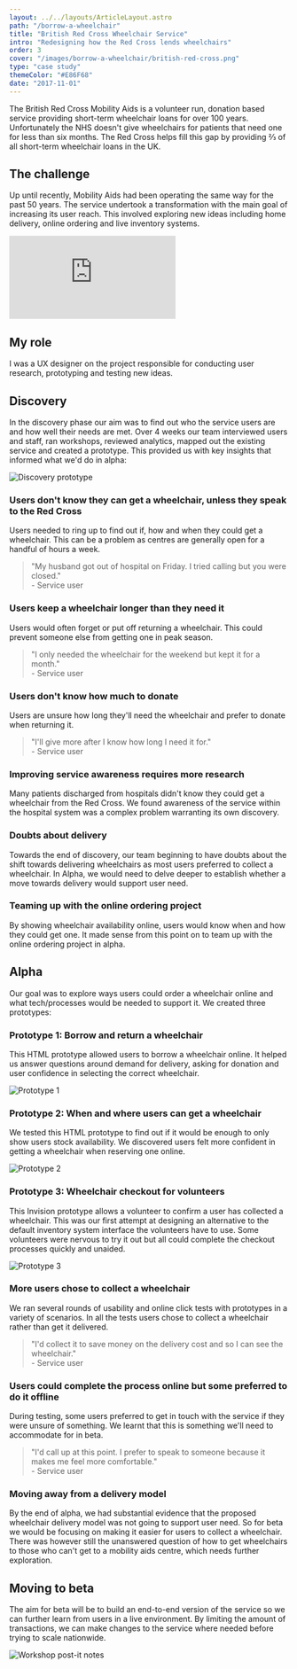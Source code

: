 ```yaml
---
layout: ../../layouts/ArticleLayout.astro
path: "/borrow-a-wheelchair"
title: "British Red Cross Wheelchair Service"
intro: "Redesigning how the Red Cross lends wheelchairs"
order: 3
cover: "/images/borrow-a-wheelchair/british-red-cross.png"
type: "case study"
themeColor: "#E86F68"
date: "2017-11-01"
---
```


The British Red Cross Mobility Aids is a volunteer run, donation based service providing short-term wheelchair loans for over 100 years. Unfortunately the NHS doesn't give wheelchairs for patients that need one for less than six months. The Red Cross helps fill this gap by providing ⅔ of all short-term wheelchair loans in the UK.

## The challenge

Up until recently, Mobility Aids had been operating the same way for the past 50 years. The service undertook a transformation with the main goal of increasing its user reach. This involved exploring new ideas including home delivery, online ordering and live inventory systems.

<div class="video-container"><iframe class="video"src="https://www.youtube.com/embed/V-eDeQl9yX4" frameborder="0" allow="accelerometer; autoplay; encrypted-media; gyroscope; picture-in-picture" allowfullscreen></iframe></div>

## My role

I was a UX designer on the project responsible for conducting user research, prototyping and testing new ideas.

## Discovery

In the discovery phase our aim was to find out who the service users are and how well their needs are met. Over 4 weeks our team interviewed users and staff, ran workshops, reviewed analytics, mapped out the existing service and created a prototype. This provided us with key insights that informed what we'd do in alpha:

![Discovery prototype](/images/borrow-a-wheelchair/brc2.png)

### Users don't know they can get a wheelchair, unless they speak to the Red Cross

Users needed to ring up to find out if, how and when they could get a wheelchair. This can be a problem as centres are generally open for a handful of hours a week.

> "My husband got out of hospital on Friday. I tried calling but you were closed." <br> - Service user

### Users keep a wheelchair longer than they need it

Users would often forget or put off returning a wheelchair. This could prevent someone else from getting one in peak season.

> "I only needed the wheelchair for the weekend but kept it for a month." <br> - Service user

### Users don't know how much to donate

Users are unsure how long they'll need the wheelchair and prefer to donate when returning it.

> "I'll give more after I know how long I need it for." <br> - Service user

### Improving service awareness requires more research

Many patients discharged from hospitals didn't know they could get a wheelchair from the Red Cross. We found awareness of the service within the hospital system was a complex problem warranting its own discovery.

### Doubts about delivery

Towards the end of discovery, our team beginning to have doubts about the shift towards delivering wheelchairs as most users preferred to collect a wheelchair. In Alpha, we would need to delve deeper to establish whether a move towards delivery would support user need.

### Teaming up with the online ordering project

By showing wheelchair availability online, users would know when and how they could get one. It made sense from this point on to team up with the online ordering project in alpha.

## Alpha

Our goal was to explore ways users could order a wheelchair online and what tech/processes would be needed to support it. We created three prototypes:

### Prototype 1: Borrow and return a wheelchair

This HTML prototype allowed users to borrow a wheelchair online. It helped us answer questions around demand for delivery, asking for donation and user confidence in selecting the correct wheelchair.

![Prototype 1](/images/borrow-a-wheelchair/brc5.png)

### Prototype 2: When and where users can get a wheelchair

We tested this HTML prototype to find out if it would be enough to only show users stock availability. We discovered users felt more confident in getting a wheelchair when reserving one online.

![Prototype 2](/images/borrow-a-wheelchair/brc6.png)

### Prototype 3: Wheelchair checkout for volunteers

This Invision prototype allows a volunteer to confirm a user has collected a wheelchair. This was our first attempt at designing an alternative to the default inventory system interface the volunteers have to use. Some volunteers were nervous to try it out but all could complete the checkout processes quickly and unaided.

![Prototype 3](/images/borrow-a-wheelchair/brc7.png)

### More users chose to collect a wheelchair

We ran several rounds of usability and online click tests with prototypes in a variety of scenarios. In all the tests users chose to collect a wheelchair rather than get it delivered.

> "I'd collect it to save money on the delivery cost and so I can see the wheelchair." <br> - Service user

### Users could complete the process online but some preferred to do it offline

During testing, some users preferred to get in touch with the service if they were unsure of something. We learnt that this is something we'll need to accommodate for in beta.

> "I'd call up at this point. I prefer to speak to someone because it makes me feel more comfortable." <br> - Service user

### Moving away from a delivery model

By the end of alpha, we had substantial evidence that the proposed wheelchair delivery model was not going to support user need. So for beta we would be focusing on making it easier for users to collect a wheelchair. There was however still the unanswered question of how to get wheelchairs to those who can't get to a mobility aids centre, which needs further exploration.

## Moving to beta

The aim for beta will be to build an end-to-end version of the service so we can further learn from users in a live environment. By limiting the amount of transactions, we can make changes to the service where needed before trying to scale nationwide.

![Workshop post-it notes](/images/borrow-a-wheelchair/brc3.jpg)
